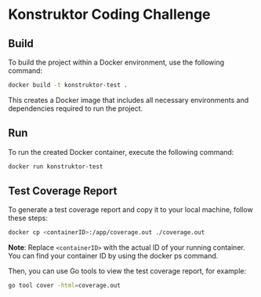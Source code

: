 # Konstruktor Coding Challenge

## Build
To build the project within a Docker environment, use the following command:
```bash
docker build -t konstruktor-test .
```
This creates a Docker image that includes all necessary environments and dependencies required to run the project.

## Run
To run the created Docker container, execute the following command:
```bash
docker run konstruktor-test
```

## Test Coverage Report
To generate a test coverage report and copy it to your local machine, follow these steps:


```bash
docker cp <containerID>:/app/coverage.out ./coverage.out
```
**Note**: Replace `<containerID>` with the actual ID of your running container. You can find your container ID by using the docker ps command.

Then, you can use Go tools to view the test coverage report, for example:
```bash
go tool cover -html=coverage.out
```